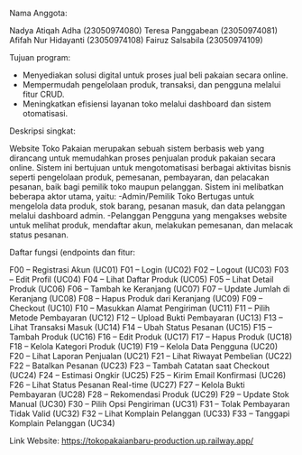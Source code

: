 Nama Anggota:

Nadya Atiqah Adha (23050974080)
Teresa Panggabean (23050974081)
Afifah Nur Hidayanti (23050974108)
Fairuz Salsabila (23050974109)



Tujuan program:

- Menyediakan solusi digital untuk proses jual beli pakaian secara online.
- Mempermudah pengelolaan produk, transaksi, dan pengguna melalui fitur CRUD.
- Meningkatkan efisiensi layanan toko melalui dashboard dan sistem otomatisasi.



Deskripsi singkat:

Website Toko Pakaian merupakan sebuah sistem berbasis web yang dirancang untuk memudahkan proses penjualan produk pakaian secara online. Sistem ini bertujuan untuk mengotomatisasi berbagai aktivitas bisnis seperti pengelolaan produk, pemesanan, pembayaran, dan pelacakan pesanan, baik bagi pemilik toko maupun pelanggan. 
Sistem ini melibatkan beberapa aktor utama, yaitu:
-Admin/Pemilik Toko
 Bertugas untuk mengelola data produk, stok barang, pesanan masuk, dan data pelanggan melalui dashboard admin.
-Pelanggan
 Pengguna yang mengakses website untuk melihat produk, mendaftar akun, melakukan pemesanan, dan melacak status pesanan.



Daftar fungsi (endpoints dan fitur:

F00 – Registrasi Akun (UC01)
F01 – Login (UC02)
F02 – Logout (UC03)
F03 – Edit Profil (UC04)
F04 – Lihat Daftar Produk (UC05)
F05 – Lihat Detail Produk (UC06)
F06 – Tambah ke Keranjang (UC07)
F07 – Update Jumlah di Keranjang (UC08)
F08 – Hapus Produk dari Keranjang (UC09)
F09 – Checkout (UC10)
F10 – Masukkan Alamat Pengiriman (UC11)
F11 – Pilih Metode Pembayaran (UC12)
F12 – Upload Bukti Pembayaran (UC13)
F13 – Lihat Transaksi Masuk (UC14)
F14 – Ubah Status Pesanan (UC15)
F15 – Tambah Produk (UC16)
F16 – Edit Produk (UC17)
F17 – Hapus Produk (UC18)
F18 – Kelola Kategori Produk (UC19)
F19 – Kelola Data Pengguna (UC20)
F20 – Lihat Laporan Penjualan (UC21)
F21 – Lihat Riwayat Pembelian (UC22)
F22 – Batalkan Pesanan (UC23)
F23 – Tambah Catatan saat Checkout (UC24)
F24 – Estimasi Ongkir (UC25)
F25 – Kirim Email Konfirmasi (UC26)
F26 – Lihat Status Pesanan Real-time (UC27)
F27 – Kelola Bukti Pembayaran (UC28)
F28 – Rekomendasi Produk (UC29)
F29 – Update Stok Manual (UC30)
F30 – Pilih Opsi Pengiriman (UC31)
F31 – Tolak Pembayaran Tidak Valid (UC32)
F32 – Lihat Komplain Pelanggan (UC33)
F33 – Tanggapi Komplain Pelanggan (UC34)

Link Website: https://tokopakaianbaru-production.up.railway.app/
